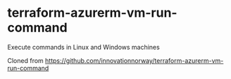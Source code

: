 # terraform-azurerm-vm-run-command
Execute commands in Linux and Windows machines

Cloned from https://github.com/innovationnorway/terraform-azurerm-vm-run-command
